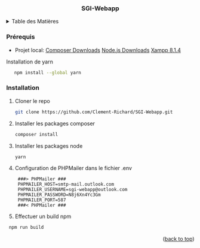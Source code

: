 <div align="center">
    <h3 align="center">SGI-Webapp</h3>
</div>

<!-- TABLE OF CONTENTS -->
<details>
  <summary>Table des Matières</summary>
  <ol>
      <a href="#getting-started">Getting Started</a>
      <ul>
        <li><a href="#prérequis">Prérequis</a></li>
        <li><a href="#installation">Installation</a></li>
      </ul>
    </li>
  </ol>
</details>

### Prérequis

* Projet local:
<a href="https://getcomposer.org/download/">Composer Downloads</a>
<a href="https://nodejs.org/fr/">Node.js Downloads</a>
<a href="https://www.apachefriends.org/xampp-files/8.1.4/xampp-windows-x64-8.1.4-1-VS16-installer.exe">Xampp 8.1.4</a>

Installation de yarn
```sh
   npm install --global yarn
```
   
### Installation

1. Cloner le repo
   ```sh
   git clone https://github.com/Clement-Richard/SGI-Webapp.git
   ```
2. Installer les packages composer
   ```sh
   composer install
   ```
2. Installer les packages node
   ```sh
   yarn
   ```
3. Configuration de PHPMailer dans le fichier .env
   ```env
    ###> PHPMailer ###
    PHPMAILER_HOST=smtp-mail.outlook.com
    PHPMAILER_USERNAME=sgi-webapp@outlook.com
    PHPMAILER_PASSWORD=N8j6Xn4Yc3Gm
    PHPMAILER_PORT=587
    ###< PHPMailer ###
   ```
   
 4. Effectuer un build npm
   ```sh
    npm run build
   ```

<p align="right">(<a href="#top">back to top</a>)</p>
